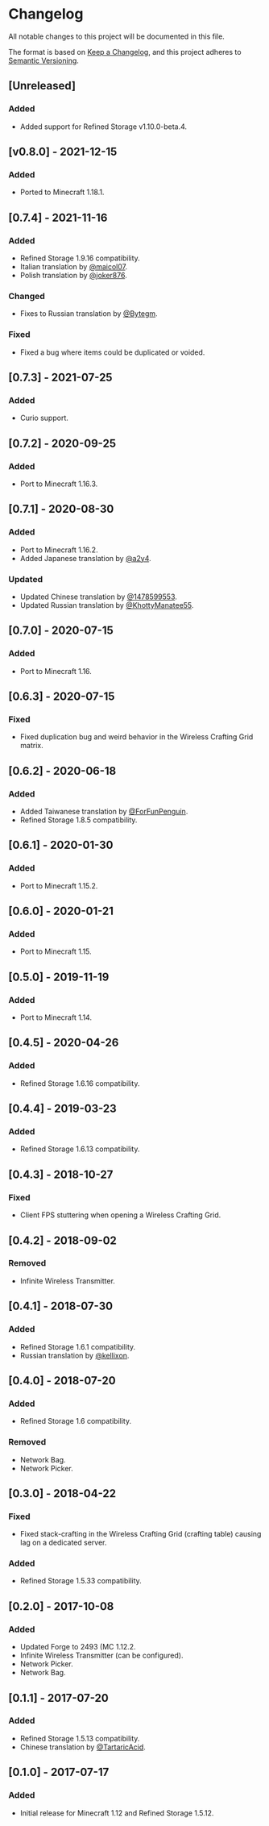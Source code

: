 # Changelog

All notable changes to this project will be documented in this file.

The format is based on [Keep a Changelog](https://keepachangelog.com/en/1.0.0/), and this project adheres
to [Semantic Versioning](https://semver.org/spec/v2.0.0.html).

## [Unreleased]

### Added

- Added support for Refined Storage v1.10.0-beta.4.

## [v0.8.0] - 2021-12-15

### Added
- Ported to Minecraft 1.18.1.

## [0.7.4] - 2021-11-16

### Added
- Refined Storage 1.9.16 compatibility.
- Italian translation by [@maicol07](https://github.com/maicol07).
- Polish translation by [@joker876](https://github.com/joker876).

### Changed
- Fixes to Russian translation by [@Bytegm](https://github.com/Bytegm).

### Fixed

- Fixed a bug where items could be duplicated or voided.

## [0.7.3] - 2021-07-25

### Added

- Curio support.

## [0.7.2] - 2020-09-25

### Added

- Port to Minecraft 1.16.3.

## [0.7.1] - 2020-08-30

### Added

- Port to Minecraft 1.16.2.
- Added Japanese translation by [@a2y4](https://github.com/a2y4).

### Updated

- Updated Chinese translation by [@1478599553](https://github.com/1478599553).
- Updated Russian translation by [@KhottyManatee55](https://github.com/KhottyManatee55).

## [0.7.0] - 2020-07-15

### Added

- Port to Minecraft 1.16.

## [0.6.3] - 2020-07-15

### Fixed

- Fixed duplication bug and weird behavior in the Wireless Crafting Grid matrix.

## [0.6.2] - 2020-06-18

### Added

- Added Taiwanese translation by [@ForFunPenguin](https://github.com/ForFunPenguin).
- Refined Storage 1.8.5 compatibility.

## [0.6.1] - 2020-01-30

### Added

- Port to Minecraft 1.15.2.

## [0.6.0] - 2020-01-21

### Added

- Port to Minecraft 1.15.

## [0.5.0] - 2019-11-19

### Added

- Port to Minecraft 1.14.

## [0.4.5] - 2020-04-26

### Added

- Refined Storage 1.6.16 compatibility.

## [0.4.4] - 2019-03-23

### Added

- Refined Storage 1.6.13 compatibility.

## [0.4.3] - 2018-10-27

### Fixed

- Client FPS stuttering when opening a Wireless Crafting Grid.

## [0.4.2] - 2018-09-02

### Removed

- Infinite Wireless Transmitter.

## [0.4.1] - 2018-07-30

### Added

- Refined Storage 1.6.1 compatibility.
- Russian translation by [@kellixon](https://github.com/kellixon).

## [0.4.0] - 2018-07-20

### Added

- Refined Storage 1.6 compatibility.

### Removed

- Network Bag.
- Network Picker.

## [0.3.0] - 2018-04-22

### Fixed

- Fixed stack-crafting in the Wireless Crafting Grid (crafting table) causing lag on a dedicated server.

### Added

- Refined Storage 1.5.33 compatibility.

## [0.2.0] - 2017-10-08

### Added

- Updated Forge to 2493 (MC 1.12.2.
- Infinite Wireless Transmitter (can be configured).
- Network Picker.
- Network Bag.

## [0.1.1] - 2017-07-20

### Added

- Refined Storage 1.5.13 compatibility.
- Chinese translation by [@TartaricAcid](https://github.com/TartaricAcid).

## [0.1.0] - 2017-07-17

### Added

- Initial release for Minecraft 1.12 and Refined Storage 1.5.12.

